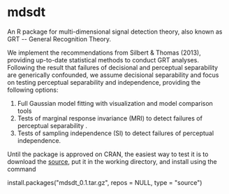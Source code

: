 mdsdt
=====

An R package for multi-dimensional signal detection theory, also known as GRT -- General Recognition Theory. 

We implement the recommendations from Silbert & Thomas (2013), providing up-to-date statistical methods to conduct GRT analyses. Following the result that failures of decisional and perceptual separability are generically confounded, we assume decisional separability and focus on testing perceptual separability and independence, providing the following options:

1. Full Gaussian model fitting with visualization and model comparison tools
2. Tests of marginal response invariance (MRI) to detect failures of perceptual separability .
3. Tests of sampling independence (SI) to detect failures of perceptual independence. 

Until the package is approved on CRAN, the easiest way to test it is to download the [source](https://iu.box.com/s/e5r2ljs70uwzl1r351dn), put it in the working directory, and install using the command

install.packages("mdsdt_0.1.tar.gz", repos = NULL, type = "source")

